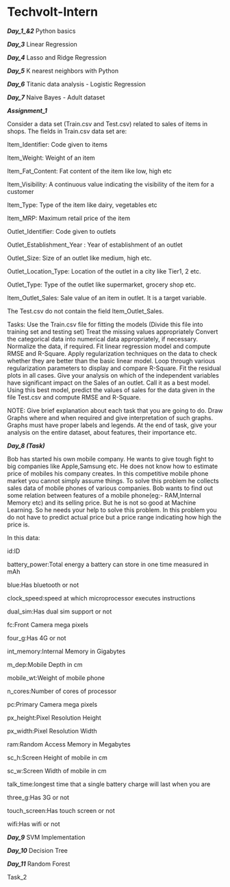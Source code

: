 # Techvolt-Intern

***Day_1_&_2_***
  Python basics

***Day_3***
  Linear Regression

***Day_4***
  Lasso and Ridge Regression

***Day_5***
  K nearest neighbors with Python

***Day_6***
  Titanic data analysis - Logistic Regression

***Day_7***
  Naive Bayes - Adult dataset
  
 ***Assignment_1***
 
 Consider a data set (Train.csv and Test.csv) related to sales of items in shops. The fields in Train.csv data set are:

  Item_Identifier: Code given to items

  Item_Weight: Weight of an item

  Item_Fat_Content: Fat content of the item like low, high etc

  Item_Visibility: A continuous value indicating the visibility of the item for a customer

  Item_Type: Type of the item like dairy, vegetables etc

  Item_MRP: Maximum retail price of the item

  Outlet_Identifier: Code given to outlets

  Outlet_Establishment_Year : Year of establishment of an outlet

  Outlet_Size: Size of an outlet like medium, high etc.

  Outlet_Location_Type: Location of the outlet in a city like Tier1, 2 etc.

  Outlet_Type: Type of the outlet like supermarket, grocery shop etc.

  Item_Outlet_Sales: Sale value of an item in outlet. It is a target variable.

  The Test.csv do not contain the field Item_Outlet_Sales.

Tasks:
  Use the Train.csv file for fitting the models (Divide this file into training set and testing set)
  Treat the missing values appropriately
  Convert the categorical data into numerical data appropriately, if necessary.
  Normalize the data, if required.
  Fit linear regression model and compute RMSE and R-Square.
  Apply regularization techniques on the data to check whether they are better than the basic linear model. Loop through various regularization parameters to display and compare R-Square.
  Fit the residual plots in all cases.
  Give your analysis on which of the independent variables have significant impact on the Sales of an outlet. Call it as a best model.
  Using this best model, predict the values of sales for the data given in the file Test.csv and compute RMSE and R-Square.

NOTE:
  Give brief explanation about each task that you are going to do.
  Draw Graphs where and when required and give interpretation of such graphs.
  Graphs must have proper labels and legends. 
  At the end of task, give your analysis on the entire dataset, about features, their importance etc.

***Day_8 (Task)***

  Bob has started his own mobile company. He wants to give tough fight to big companies like Apple,Samsung etc.
  He does not know how to estimate price of mobiles his company creates. In this competitive mobile phone market you cannot simply assume things. To solve this problem he collects sales data of mobile phones of various companies.
  Bob wants to find out some relation between features of a mobile phone(eg:- RAM,Internal Memory etc) and its selling price. But he is not so good at Machine Learning. So he needs your help to solve this problem.
  In this problem you do not have to predict actual price but a price range indicating how high the price is.
 
In this data:

  id:ID

  battery_power:Total energy a battery can store in one time measured in mAh
  
  blue:Has bluetooth or not
  
  clock_speed:speed at which microprocessor executes instructions
  
  dual_sim:Has dual sim support or not
  
  fc:Front Camera mega pixels
  
  four_g:Has 4G or not
  
  int_memory:Internal Memory in Gigabytes
  
  m_dep:Mobile Depth in cm
  
  mobile_wt:Weight of mobile phone
  
  n_cores:Number of cores of processor
  
  pc:Primary Camera mega pixels
  
  px_height:Pixel Resolution Height
  
  px_width:Pixel Resolution Width
  
  ram:Random Access Memory in Megabytes
  
  sc_h:Screen Height of mobile in cm
  
  sc_w:Screen Width of mobile in cm
  
  talk_time:longest time that a single battery charge will last when you are
  
  three_g:Has 3G or not
  
  touch_screen:Has touch screen or not
  
  wifi:Has wifi or not

***Day_9***
  SVM Implementation


***Day_10***
  Decision Tree

***Day_11***
  Random Forest
  
  
  Task_2
